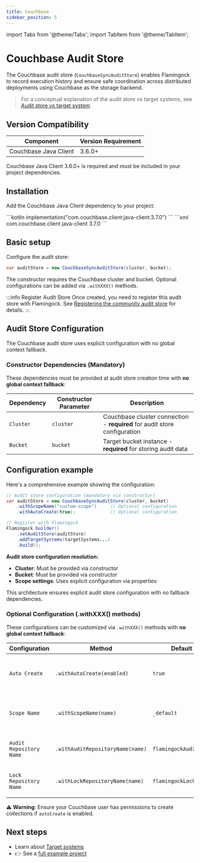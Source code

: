 ```yaml
---
title: Couchbase
sidebar_position: 5
---
```


import Tabs from '@theme/Tabs';
import TabItem from '@theme/TabItem';

# Couchbase Audit Store

The Couchbase audit store (`CouchbaseSyncAuditStore`) enables Flamingock to record execution history and ensure safe coordination across distributed deployments using Couchbase as the storage backend.

> For a conceptual explanation of the audit store vs target systems, see [Audit store vs target system](../../overview/audit-store-vs-target-system.md).

## Version Compatibility

| Component | Version Requirement |
|-----------|-------------------|
| Couchbase Java Client | 3.6.0+ |

Couchbase Java Client 3.6.0+ is required and must be included in your project dependencies.

## Installation

Add the Couchbase Java Client dependency to your project:

<Tabs groupId="gradle_maven">
  <TabItem value="gradle" label="Gradle" default>
```kotlin
implementation("com.couchbase.client:java-client:3.7.0")
```
  </TabItem>
  <TabItem value="maven" label="Maven">
```xml
<dependency>
    <groupId>com.couchbase.client</groupId>
    <artifactId>java-client</artifactId>
    <version>3.7.0</version> <!-- 3.6.0+ supported -->
</dependency>
```
  </TabItem>
</Tabs>

## Basic setup

Configure the audit store:

```java
var auditStore = new CouchbaseSyncAuditStore(cluster, bucket);
```

The constructor requires the Couchbase cluster and bucket. Optional configurations can be added via `.withXXX()` methods.

:::info Register Audit Store
Once created, you need to register this audit store with Flamingock. See [Registering the community audit store](../introduction.md#registering-the-community-audit-store) for details.
:::

## Audit Store Configuration

The Couchbase audit store uses explicit configuration with no global context fallback.

### Constructor Dependencies (Mandatory)

These dependencies must be provided at audit store creation time with **no global context fallback**:

| Dependency | Constructor Parameter | Description |
|------------|----------------------|-------------|
| `Cluster` | `cluster` | Couchbase cluster connection - **required** for audit store configuration |
| `Bucket` | `bucket` | Target bucket instance - **required** for storing audit data |

## Configuration example

Here's a comprehensive example showing the configuration:

```java
// Audit store configuration (mandatory via constructor)
var auditStore = new CouchbaseSyncAuditStore(cluster, bucket)
    .withScopeName("custom-scope")     // Optional configuration
    .withAutoCreate(true);             // Optional configuration

// Register with Flamingock
Flamingock.builder()
    .setAuditStore(auditStore)
    .addTargetSystems(targetSystems...)
    .build();
```

**Audit store configuration resolution:**
- **Cluster**: Must be provided via constructor
- **Bucket**: Must be provided via constructor
- **Scope settings**: Uses explicit configuration via properties

This architecture ensures explicit audit store configuration with no fallback dependencies.


### Optional Configuration (.withXXX() methods)

These configurations can be customized via `.withXXX()` methods with **no global context fallback**:

| Configuration | Method | Default | Description |
|---------------|--------|---------|-------------|
| `Auto Create` | `.withAutoCreate(enabled)` | `true` | Auto-create collections and indexes |
| `Scope Name` | `.withScopeName(name)` | `_default` | Scope where audit collections will be created |
| `Audit Repository Name` | `.withAuditRepositoryName(name)` | `flamingockAuditLogs` | Collection name for audit entries |
| `Lock Repository Name` | `.withLockRepositoryName(name)` | `flamingockLock` | Collection name for distributed locks |

⚠️ **Warning**: Ensure your Couchbase user has permissions to create collections if `autoCreate` is enabled.


## Next steps

- Learn about [Target systems](../../target-systems/introduction.md)  
- 👉 See a [full example project](https://github.com/flamingock/flamingock-examples/tree/master/couchbase)